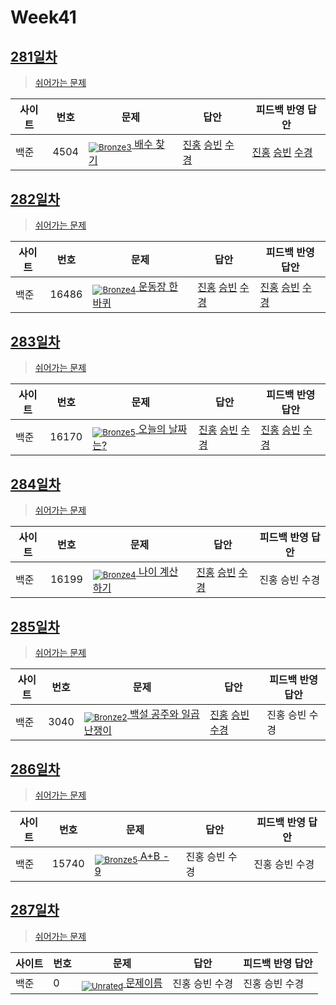 <!-- tier 리스트 S -->
[Unrated]: https://user-images.githubusercontent.com/33937365/126247607-85783912-c11a-4d50-ac36-8cc7dcb75cd2.png
[NotRated]: https://user-images.githubusercontent.com/33937365/135189055-c3508249-b361-4948-8c36-a74b690cd346.png
[Bronze5]: https://user-images.githubusercontent.com/33937365/126247611-e362d727-17a4-4737-a232-5827e185ab7c.png
[Bronze4]: https://user-images.githubusercontent.com/33937365/126247612-89cbc675-e1d4-43a2-950b-1cb014dca697.png
[Bronze3]: https://user-images.githubusercontent.com/33937365/126247613-b8408610-7bc4-40f8-804f-a30a45ddbb68.png
[Bronze2]: https://user-images.githubusercontent.com/33937365/126247614-d85dc6ff-a520-4c00-82bd-eb593b156bd8.png
[Bronze1]: https://user-images.githubusercontent.com/33937365/126247616-04b2ab30-9891-4b7b-8cb4-38e99b97e834.png
<!-- tier 리스트 E -->

# Week41

## [281일차](Day281)

> [쉬어가는 문제](https://www.acmicpc.net/group/workbook/view/9797/38054)

| 사이트 | 번호 | 문제                                       | 답안           | 피드백 반영 답안 |
| ------ | ---- | ------------------------------------------ | -------------- | ---------------- |
| 백준   | 4504 | [<sub>![Bronze3]</sub> 배수 찾기](https://www.acmicpc.net/problem/4504) | [진홍](Day281/boj4504_kjh.java) [승빈](Day281/boj4504_wsb.java) [수경](Day281/boj4504_hsk.js) | [진홍](Day281/boj4504_kjh.java) [승빈](Day281/boj4504_wsb.java)  [수경](Day281/boj4504_hsk.js)   |

## [282일차](Day282)

> [쉬어가는 문제](https://www.acmicpc.net/group/workbook/view/9797/38060)

| 사이트 | 번호 | 문제                                       | 답안           | 피드백 반영 답안 |
| ------ | ---- | ------------------------------------------ | -------------- | ---------------- |
| 백준   | 16486 | [<sub>![Bronze4]</sub> 운동장 한 바퀴](https://www.acmicpc.net/problem/16486) | [진홍](Day282/boj16486_kjh.py) [승빈](Day282/boj16486_wsb.java) [수경](Day282/boj16486_hsk.js) | [진홍](Day282/boj16486_kjh.py) [승빈](Day282/boj16486_wsb.java) [수경](Day282/boj16486_hsk.js)   |

## [283일차](Day283)

> [쉬어가는 문제](https://www.acmicpc.net/group/workbook/view/9797/38126)

| 사이트 | 번호 | 문제                                       | 답안           | 피드백 반영 답안 |
| ------ | ---- | ------------------------------------------ | -------------- | ---------------- |
| 백준   | 16170    | [<sub>![Bronze5]</sub> 오늘의 날짜는?](https://www.acmicpc.net/problem/16170) | [진홍](Day283/boj16170_kjh.java) [승빈](Day283/boj16170_wsb.java) [수경](Day283/boj16170_hsk.js) | [진홍](Day283/boj16170_kjh.java) [승빈](Day283/boj16170_wsb.java) [수경](Day283/boj16170_hsk.js)

## [284일차](Day284)

> [쉬어가는 문제](https://www.acmicpc.net/group/workbook/view/9797/38163)

| 사이트 | 번호 | 문제                                       | 답안           | 피드백 반영 답안 |
| ------ | ---- | ------------------------------------------ | -------------- | ---------------- |
| 백준   | 16199 | [<sub>![Bronze4]</sub> 나이 계산하기](https://www.acmicpc.net/problem/16199) | [진홍](Day284/boj16199_kjh.py) [승빈](Day284/boj16199_wsb.java) [수경](Day284/boj16199_hsk.js) | 진홍 승빈 수경   |

## [285일차](Day285)

> [쉬어가는 문제](https://www.acmicpc.net/group/workbook/view/9797/38200)

| 사이트 | 번호 | 문제                                       | 답안           | 피드백 반영 답안 |
| ------ | ---- | ------------------------------------------ | -------------- | ---------------- |
| 백준   | 3040 | [<sub>![Bronze2]</sub> 백설 공주와 일곱 난쟁이](https://www.acmicpc.net/problem/3040) | [진홍](Day285/boj3040_kjh.java) [승빈](Day285/boj3040_wsb.java) [수경](Day285/boj3040_hsk.py) | 진홍 승빈 수경   |

## [286일차](Day286)

> [쉬어가는 문제](https://www.acmicpc.net/group/workbook/view/9797/38210)

| 사이트 | 번호 | 문제                                       | 답안           | 피드백 반영 답안 |
| ------ | ---- | ------------------------------------------ | -------------- | ---------------- |
| 백준   | 15740    | [<sub>![Bronze5]</sub> A+B - 9](https://www.acmicpc.net/problem/15740) | 진홍 승빈 수경 | 진홍 승빈 수경   |


## [287일차](Day287)

> [쉬어가는 문제](문제집링크)

| 사이트 | 번호 | 문제                                       | 답안           | 피드백 반영 답안 |
| ------ | ---- | ------------------------------------------ | -------------- | ---------------- |
| 백준   | 0    | [<sub>![Unrated]</sub> 문제이름](문제링크) | 진홍 승빈 수경 | 진홍 승빈 수경   |
